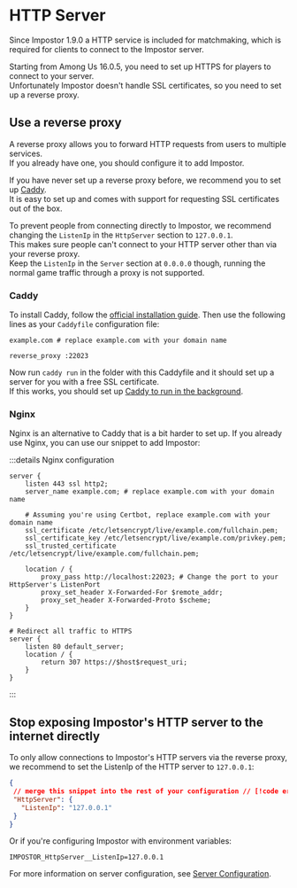 # HTTP Server

Since Impostor 1.9.0 a HTTP service is included for matchmaking, which is required for clients to connect to the Impostor server.

Starting from Among Us 16.0.5, you need to set up HTTPS for players to connect to your server.\
Unfortunately Impostor doesn't handle SSL certificates, so you need to set up a reverse proxy.

## Use a reverse proxy

A reverse proxy allows you to forward HTTP requests from users to multiple services.\
If you already have one, you should configure it to add Impostor. 

If you have never set up a reverse proxy before, we recommend you to set up [Caddy](https://caddyserver.com/).\
It is easy to set up and comes with support for requesting SSL certificates out of the box.

To prevent people from connecting directly to Impostor, we recommend changing the `ListenIp` in the `HttpServer` section to `127.0.0.1`.\
This makes sure people can't connect to your HTTP server other than via your reverse proxy.\
Keep the `ListenIp` in the `Server` section at `0.0.0.0` though, running the normal game traffic through a proxy is not supported.

### Caddy

To install Caddy, follow the [official installation guide](https://caddyserver.com/docs/install). Then use the following lines as your `Caddyfile` configuration file:

```
example.com # replace example.com with your domain name

reverse_proxy :22023
```

Now run `caddy run` in the folder with this Caddyfile and it should set up a server for you with a free SSL certificate.\
If this works, you should set up [Caddy to run in the background](https://caddyserver.com/docs/running).

### Nginx

Nginx is an alternative to Caddy that is a bit harder to set up. If you already use Nginx, you can use our snippet to add Impostor:

:::details Nginx configuration

```nginx
server {
    listen 443 ssl http2;
    server_name example.com; # replace example.com with your domain name

    # Assuming you're using Certbot, replace example.com with your domain name
    ssl_certificate /etc/letsencrypt/live/example.com/fullchain.pem;
    ssl_certificate_key /etc/letsencrypt/live/example.com/privkey.pem;
    ssl_trusted_certificate /etc/letsencrypt/live/example.com/fullchain.pem;

    location / {
        proxy_pass http://localhost:22023; # Change the port to your HttpServer's ListenPort
        proxy_set_header X-Forwarded-For $remote_addr;
        proxy_set_header X-Forwarded-Proto $scheme;
    }
}

# Redirect all traffic to HTTPS
server {
    listen 80 default_server;
    location / {
        return 307 https://$host$request_uri;
    }
}
```

:::

## Stop exposing Impostor's HTTP server to the internet directly

To only allow connections to Impostor's HTTP servers via the reverse proxy, we recommend to set the ListenIp of the HTTP server to `127.0.0.1`:

```json
{
 // merge this snippet into the rest of your configuration // [!code error]
 "HttpServer": {
   "ListenIp": "127.0.0.1"
 }
}
```

Or if you're configuring Impostor with environment variables:

```
IMPOSTOR_HttpServer__ListenIp=127.0.0.1
```

For more information on server configuration, see [Server Configuration](ServerConfiguration).